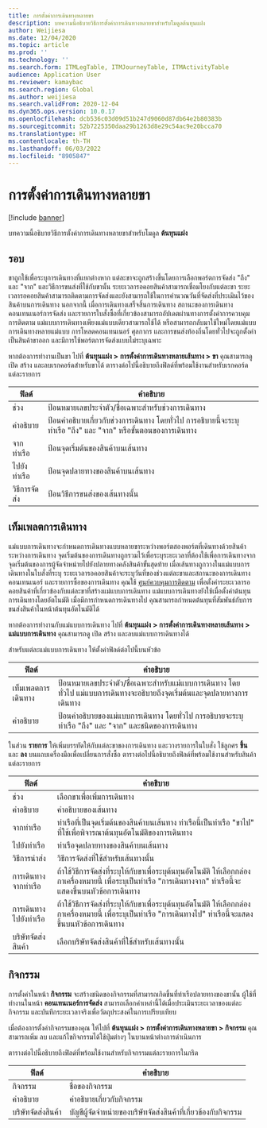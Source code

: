 ```yaml
---
title: การตั้งค่าการเดินทางหลายขา
description: บทความนี้อธิบายวิธีการตั้งค่าการเดินทางหลายขาสำหรับโมดูลต้นทุนแฝง
author: Weijiesa
ms.date: 12/04/2020
ms.topic: article
ms.prod: ''
ms.technology: ''
ms.search.form: ITMLegTable, ITMJourneyTable, ITMActivityTable
audience: Application User
ms.reviewer: kamaybac
ms.search.region: Global
ms.author: weijiesa
ms.search.validFrom: 2020-12-04
ms.dyn365.ops.version: 10.0.17
ms.openlocfilehash: dcb536c03d09d51b247d9060d87db64e2b80383b
ms.sourcegitcommit: 52b7225350daa29b1263d8e29c54ac9e20bcca70
ms.translationtype: HT
ms.contentlocale: th-TH
ms.lasthandoff: 06/03/2022
ms.locfileid: "8905847"
---
```

# <a name="multi-leg-journey-setup"></a>การตั้งค่าการเดินทางหลายขา

[!include [banner](../../includes/banner.md)]

บทความนี้อธิบายวิธีการตั้งค่าการเดินทางหลายขาสำหรับโมดูล **ต้นทุนแฝง**

## <a name="legs"></a>รอบ

ขาถูกใช้เพื่อระบุการเดินทางที่แยกต่างหาก แต่ละขาจะถูกสร้างขึ้นโดยการเลือกพอร์ตการจัดส่ง "ถึง" และ "จาก" และวิธีการขนส่งที่ใช้กับขานั้น ระยะเวลารอคอยสินค้าสามารถเชื่อมโยงกับแต่ละขา ระยะเวลารอคอยสินค้าสามารถติดตามการจัดส่งและยังสามารถใช้ในการคํานวณวันที่จัดส่งที่ประเมินไว้ของสินค้าบนการเดินทาง นอกจากนี้ เมื่อการเดินทางเสร็จสิ้นการเดินทาง สถานะของการเดินทาง คอนเทนเนอร์การจัดส่ง และรายการใบสั่งซื้อที่เกี่ยวข้องสามารถอัปเดตผ่านทางการตั้งค่าการควบคุมการติดตาม แม่แบบการเดินทางเพียงแม่แบบเดียวสามารถใช้ได้ หรือสามารถกลับมาใช้ใหม่โดยแม่แบบการเดินทางหลายแม่แบบ การโหลดคอนเทนเนอร์ ศุลกากร และการขนส่งท้องถิ่นโดยทั่วไปจะถูกตั้งค่าเป็นสินค้าขาออก และมีการใช้พอร์ตการจัดส่งแบบไม่ระบุเฉพาะ

หากต้องการทำงานเป็นขา ไปที่ **ต้นทุนแฝง \> การตั้งค่าการเดินทางหลายเส้นทาง \> ขา** คุณสามารถดู เปิด สร้าง และลบเรกคอร์ดสำหรับขาได้ ตารางต่อไปนี้อธิบายถึงฟิลด์ที่พร้อมใช้งานสำหรับเรกคอร์ดแต่ละรายการ

| ฟิลด์ | คำอธิบาย |
|---|---|
| ช่วง | ป้อนหมายเลขประจำตัว/ชื่อเฉพาะสำหรับช่วงการเดินทาง |
| คำอธิบาย | ป้อนคำอธิบายเกี่ยวกับช่วงการเดินทาง โดยทั่วไป การอธิบายนี้จะระบุท่าเรือ "ถึง" และ "จาก" หรือขั้นตอนของการเดินทาง |
| จากท่าเรือ | ป้อนจุดเริ่มต้นของสินค้าบนเส้นทาง |
| ไปยังท่าเรือ | ป้อนจุดปลายทางของสินค้าบนเส้นทาง |
| วิธีการจัดส่ง | ป้อนวิธีการขนส่งของเส้นทางนั้น |

## <a name="journey-templates"></a>เท็มเพลตการเดินทาง

แม่แบบการเดินทางจะกําหนดการเดินทางแบบหลายขาระหว่างพอร์ตสองพอร์ตที่เดินทางด้วยสินค้าระหว่างการเดินทาง จุดเริ่มต้นของการเดินทางถูกรวมไว้เพื่อระบุระยะเวลาที่ต้องใช้เพื่อการเดินทางจากจุดเริ่มต้นของการผู้จัดจำหน่ายไปยังปลายทางคลังสินค้าขั้นสุดท้าย เมื่อเส้นทางถูกวางในแม่แบบการเดินทางในใบสั่งที่ระบุ ระยะเวลารอคอยสินค้าจะระบุวันที่ของช่วงแต่ละขาและสถานะของการเดินทาง คอนเทนเนอร์ และรายการซื้อของการเดินทาง คุณใช้ [ศูนย์ควบคุมการติดตาม](delivery-information-setup.md) เพื่อตั้งค่าระยะเวลารอคอยสินค้าที่เกี่ยวข้องกับแต่ละขาที่สร้างแม่แบบการเดินทาง แม่แบบการเดินทางยังใช้เมื่อตั้งค่าต้นทุนการเดินทางโดยอัตโนมัติ เมื่อมีการกําหนดการเดินทางไป คุณสามารถกําหนดต้นทุนที่สัมพันธ์กับการขนส่งสินค้าในหน้าต้นทุนอัตโนมัติได้

หากต้องการทำงานกับแม่แบบการเดินทาง ไปที่ **ต้นทุนแฝง \> การตั้งค่าการเดินทางหลายเส้นทาง \> แม่แบบการเดินทาง** คุณสามารถดู เปิด สร้าง และลบแม่แบบการเดินทางได้

สำหรับแต่ละแม่แบบการเดินทาง ให้ตั้งค่าฟิลด์ต่อไปนี้บนหัวข้อ

| ฟิลด์ | คำอธิบาย |
|---|---|
| เท็มเพลตการเดินทาง | ป้อนหมายเลขประจำตัว/ชื่อเฉพาะสำหรับแม่แบบการเดินทาง โดยทั่วไป แม่แบบการเดินทางจะอธิบายถึงจุดเริ่มต้นและจุดปลายทางการเดินทาง |
| คำอธิบาย | ป้อนคำอธิบายของแม่แบบการเดินทาง โดยทั่วไป การอธิบายจะระบุท่าเรือ "ถึง" และ "จาก" และชนิดของการเดินทาง |

ในส่วน **รายการ** ให้เพิ่มบรรทัดให้กับแต่ละขาของการเดินทาง และวางรายการในใบสั่ง ใช้ลูกศร **ขึ้น** และ **ลง** บนแถบเครื่องมือเพื่อเปลี่ยนการสั่งซื้อ ตารางต่อไปนี้อธิบายถึงฟิลด์ที่พร้อมใช้งานสำหรับสินค้าแต่ละรายการ

| ฟิลด์ | คำอธิบาย |
|---|---|
| ช่วง | เลือกขาเพื่อเพิ่มการเดินทาง |
| คำอธิบาย | คำอธิบายของเส้นทาง |
| จากท่าเรือ | ท่าเรือที่เป็นจุดเริ่มต้นของสินค้าบนเส้นทาง ท่าเรือนี้เป็นท่าเรือ "ขาไป" ที่ใช้เพื่อพิจารณาต้นทุนอัตโนมัติของการเดินทาง |
| ไปยังท่าเรือ | ท่าเรือจุดปลายทางของสินค้าบนเส้นทาง |
| วิธีการนำส่ง | วิธีการจัดส่งที่ใช้สำหรับเส้นทางนั้น |
| การเดินทางจากท่าเรือ | ถ้าใช้วิธีการจัดส่งที่ระบุให้กับขาเพื่อระบุต้นทุนอัตโนมัติ ให้เลือกกล่องกาเครื่องหมายนี้ เพื่อระบุเป็นท่าเรือ "การเดินทางจาก" ท่าเรือนี้จะแสดงขึ้นบนหัวข้อการเดินทาง |
| การเดินทางไปยังท่าเรือ | ถ้าใช้วิธีการจัดส่งที่ระบุให้กับขาเพื่อระบุต้นทุนอัตโนมัติ ให้เลือกกล่องกาเครื่องหมายนี้ เพื่อระบุเป็นท่าเรือ "การเดินทางไป" ท่าเรือนี้จะแสดงขึ้นบนหัวข้อการเดินทาง |
| บริษัทจัดส่งสินค้า | เลือกบริษัทจัดส่งสินค้าที่ใช้สำหรับเส้นทางนั้น |

## <a name="activities"></a>กิจกรรม

การตั้งค่าในหน้า **กิจกรรม** จะสร้างชนิดของกิจกรรมที่สามารถเกิดขึ้นที่ท่าเรือปลายทางของขานั้น ผู้ใช้ที่ทำงานในหน้า **คอนเทนเนอร์การจัดส่ง** สามารถเลือกค่าเหล่านี้ได้เมื่อประเมินระยะเวลาของแต่ละกิจกรรม และบันทึกระยะเวลาจริงเพื่อวัตถุประสงค์ในการเปรียบเทียบ

เมื่อต้องการตั้งค่ากิจกรรมของคุณ ให้ไปที่ **ต้นทุนแฝง \> การตั้งค่าการเดินทางหลายขา \> กิจกรรม** คุณสามารถเพิ่ม ลบ และแก้ไขกิจกรรมได้ใช้ปุ่มต่างๆ ในบานหน้าต่างการดำเนินการ

ตารางต่อไปนี้อธิบายถึงฟิลด์ที่พร้อมใช้งานสำหรับกิจกรรมแต่ละรายการในกริด

| ฟิลด์ | คำอธิบาย |
|---|---|
| กิจกรรม | ชื่อของกิจกรรม |
| คำอธิบาย | คำอธิบายเกี่ยวกับกิจกรรม |
| บริษัทจัดส่งสินค้า | บัญชีผู้จัดจำหน่ายของบริษัทจัดส่งสินค้าที่เกี่ยวข้องกับกิจกรรม |
